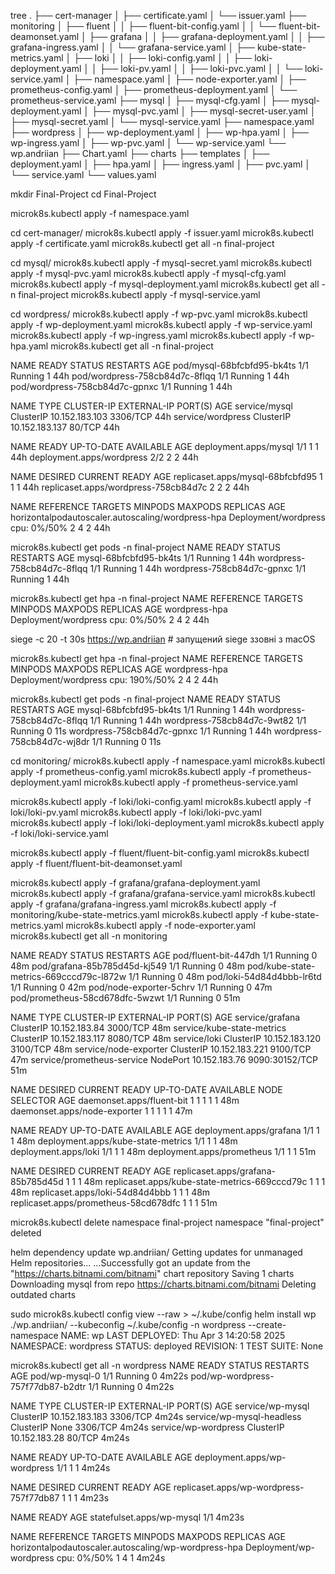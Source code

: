 tree 
.
├── cert-manager
│			  ├── certificate.yaml
│			  └── issuer.yaml
├── monitoring
│			  ├── fluent
│			  │			    ├── fluent-bit-config.yaml
│			  │			    └── fluent-bit-deamonset.yaml
│			  ├── grafana
│			  │			    ├── grafana-deployment.yaml
│			  │			    ├── grafana-ingress.yaml
│			  │			    └── grafana-service.yaml
│			  ├── kube-state-metrics.yaml
│			  ├── loki
│			  │			    ├── loki-config.yaml
│			  │			    ├── loki-deployment.yaml
│			  │			    ├── loki-pv.yaml
│			  │			    ├── loki-pvc.yaml
│			  │			    └── loki-service.yaml
│			  ├── namespace.yaml
│			  ├── node-exporter.yaml
│			  ├── prometheus-config.yaml
│			  ├── prometheus-deployment.yaml
│			  └── prometheus-service.yaml
├── mysql
│			  ├── mysql-cfg.yaml
│			  ├── mysql-deployment.yaml
│			  ├── mysql-pvc.yaml
│			  ├── mysql-secret-user.yaml
│			  ├── mysql-secret.yaml
│			  └── mysql-service.yaml
├── namespace.yaml
├── wordpress
│			  ├── wp-deployment.yaml
│			  ├── wp-hpa.yaml
│			  ├── wp-ingress.yaml
│			  ├── wp-pvc.yaml
│			  └── wp-service.yaml
└── wp.andriian
    ├── Chart.yaml
    ├── charts
    ├── templates
    │			  ├── deployment.yaml
    │			  ├── hpa.yaml
    │			  ├── ingress.yaml
    │			  ├── pvc.yaml
    │			  └── service.yaml
    └── values.yaml

mkdir Final-Project
cd Final-Project

microk8s.kubectl apply -f namespace.yaml 

cd cert-manager/
microk8s.kubectl apply -f issuer.yaml 
microk8s.kubectl apply -f certificate.yaml 
microk8s.kubectl get all -n final-project

cd mysql/
microk8s.kubectl apply -f mysql-secret.yaml 
microk8s.kubectl apply -f mysql-pvc.yaml 
microk8s.kubectl apply -f mysql-cfg.yaml 
microk8s.kubectl apply -f mysql-deployment.yaml 
microk8s.kubectl get all -n final-project
microk8s.kubectl apply -f mysql-service.yaml 

cd wordpress/
microk8s.kubectl apply -f wp-pvc.yaml 
microk8s.kubectl apply -f wp-deployment.yaml 
microk8s.kubectl apply -f wp-service.yaml 
microk8s.kubectl apply -f wp-ingress.yaml
microk8s.kubectl apply -f wp-hpa.yaml 
microk8s.kubectl get all -n final-project

NAME                             READY   STATUS    RESTARTS   AGE
pod/mysql-68bfcbfd95-bk4ts       1/1     Running   1          44h
pod/wordpress-758cb84d7c-8flqq   1/1     Running   1          44h
pod/wordpress-758cb84d7c-gpnxc   1/1     Running   1          44h

NAME                TYPE        CLUSTER-IP       EXTERNAL-IP   PORT(S)    AGE
service/mysql       ClusterIP   10.152.183.103   <none>        3306/TCP   44h
service/wordpress   ClusterIP   10.152.183.137   <none>        80/TCP     44h

NAME                        READY   UP-TO-DATE   AVAILABLE   AGE
deployment.apps/mysql       1/1     1            1           44h
deployment.apps/wordpress   2/2     2            2           44h

NAME                                   DESIRED   CURRENT   READY   AGE
replicaset.apps/mysql-68bfcbfd95       1         1         1       44h
replicaset.apps/wordpress-758cb84d7c   2         2         2       44h

NAME                                                REFERENCE              TARGETS       MINPODS   MAXPODS   REPLICAS   AGE
horizontalpodautoscaler.autoscaling/wordpress-hpa   Deployment/wordpress   cpu: 0%/50%   2         4         2          44h


microk8s.kubectl get pods -n final-project
NAME                         READY   STATUS    RESTARTS   AGE
mysql-68bfcbfd95-bk4ts       1/1     Running   1          44h
wordpress-758cb84d7c-8flqq   1/1     Running   1          44h
wordpress-758cb84d7c-gpnxc   1/1     Running   1          44h

microk8s.kubectl get hpa -n final-project
NAME            REFERENCE              TARGETS        MINPODS   MAXPODS   REPLICAS   AGE
wordpress-hpa   Deployment/wordpress   cpu: 0%/50%   2         4         2          44h


siege -c 20 -t 30s https://wp.andriian # запущений siege ззовні з macOS


microk8s.kubectl get hpa -n final-project
NAME            REFERENCE              TARGETS         MINPODS   MAXPODS   REPLICAS   AGE
wordpress-hpa   Deployment/wordpress   cpu: 190%/50%   2         4         2          44h

microk8s.kubectl get pods -n final-project
NAME                         READY   STATUS    RESTARTS   AGE
mysql-68bfcbfd95-bk4ts       1/1     Running   1          44h
wordpress-758cb84d7c-8flqq   1/1     Running   1          44h
wordpress-758cb84d7c-9wt82   1/1     Running   0          11s
wordpress-758cb84d7c-gpnxc   1/1     Running   1          44h
wordpress-758cb84d7c-wj8dr   1/1     Running   0          11s



cd monitoring/
microk8s.kubectl apply -f namespace.yaml
microk8s.kubectl apply -f prometheus-config.yaml 
microk8s.kubectl apply -f prometheus-deployment.yaml 
microk8s.kubectl apply -f prometheus-service.yaml 

microk8s.kubectl apply -f loki/loki-config.yaml
microk8s.kubectl apply -f loki/loki-pv.yaml
microk8s.kubectl apply -f loki/loki-pvc.yaml
microk8s.kubectl apply -f loki/loki-deployment.yaml
microk8s.kubectl apply -f loki/loki-service.yaml

microk8s.kubectl apply -f fluent/fluent-bit-config.yaml
microk8s.kubectl apply -f fluent/fluent-bit-deamonset.yaml

microk8s.kubectl apply -f grafana/grafana-deployment.yaml
microk8s.kubectl apply -f grafana/grafana-service.yaml
microk8s.kubectl apply -f grafana/grafana-ingress.yaml
microk8s.kubectl apply -f monitoring/kube-state-metrics.yaml
microk8s.kubectl apply -f kube-state-metrics.yaml
microk8s.kubectl apply -f node-exporter.yaml 
microk8s.kubectl get all -n monitoring

NAME                                      READY   STATUS    RESTARTS   AGE
pod/fluent-bit-447dh                      1/1     Running   0          48m
pod/grafana-85b785d45d-kj549              1/1     Running   0          48m
pod/kube-state-metrics-669cccd79c-l872w   1/1     Running   0          48m
pod/loki-54d84d4bbb-lr6td                 1/1     Running   0          42m
pod/node-exporter-5chrv                   1/1     Running   0          47m
pod/prometheus-58cd678dfc-5wzwt           1/1     Running   0          51m

NAME                         TYPE        CLUSTER-IP       EXTERNAL-IP   PORT(S)          AGE
service/grafana              ClusterIP   10.152.183.84    <none>        3000/TCP         48m
service/kube-state-metrics   ClusterIP   10.152.183.117   <none>        8080/TCP         48m
service/loki                 ClusterIP   10.152.183.120   <none>        3100/TCP         48m
service/node-exporter        ClusterIP   10.152.183.221   <none>        9100/TCP         47m
service/prometheus-service   NodePort    10.152.183.76    <none>        9090:30152/TCP   51m

NAME                           DESIRED   CURRENT   READY   UP-TO-DATE   AVAILABLE   NODE SELECTOR   AGE
daemonset.apps/fluent-bit      1         1         1       1            1           <none>          48m
daemonset.apps/node-exporter   1         1         1       1            1           <none>          47m

NAME                                 READY   UP-TO-DATE   AVAILABLE   AGE
deployment.apps/grafana              1/1     1            1           48m
deployment.apps/kube-state-metrics   1/1     1            1           48m
deployment.apps/loki                 1/1     1            1           48m
deployment.apps/prometheus           1/1     1            1           51m

NAME                                            DESIRED   CURRENT   READY   AGE
replicaset.apps/grafana-85b785d45d              1         1         1       48m
replicaset.apps/kube-state-metrics-669cccd79c   1         1         1       48m
replicaset.apps/loki-54d84d4bbb                 1         1         1       48m
replicaset.apps/prometheus-58cd678dfc           1         1         1       51m



microk8s.kubectl delete namespace final-project
namespace "final-project" deleted



helm dependency update wp.andriian/
Getting updates for unmanaged Helm repositories...
...Successfully got an update from the "https://charts.bitnami.com/bitnami" chart repository
Saving 1 charts
Downloading mysql from repo https://charts.bitnami.com/bitnami
Deleting outdated charts

sudo microk8s.kubectl config view --raw > ~/.kube/config
helm install wp ./wp.andriian/ --kubeconfig ~/.kube/config -n wordpress --create-namespace
NAME: wp
LAST DEPLOYED: Thu Apr  3 14:20:58 2025
NAMESPACE: wordpress
STATUS: deployed
REVISION: 1
TEST SUITE: None

microk8s.kubectl get all -n wordpress
NAME                                READY   STATUS    RESTARTS   AGE
pod/wp-mysql-0                      1/1     Running   0          4m22s
pod/wp-wordpress-757f77db87-b2dtr   1/1     Running   0          4m22s

NAME                        TYPE        CLUSTER-IP       EXTERNAL-IP   PORT(S)    AGE
service/wp-mysql            ClusterIP   10.152.183.183   <none>        3306/TCP   4m24s
service/wp-mysql-headless   ClusterIP   None             <none>        3306/TCP   4m24s
service/wp-wordpress        ClusterIP   10.152.183.28    <none>        80/TCP     4m24s

NAME                           READY   UP-TO-DATE   AVAILABLE   AGE
deployment.apps/wp-wordpress   1/1     1            1           4m24s

NAME                                      DESIRED   CURRENT   READY   AGE
replicaset.apps/wp-wordpress-757f77db87   1         1         1       4m23s

NAME                        READY   AGE
statefulset.apps/wp-mysql   1/1     4m23s

NAME                                                   REFERENCE                 TARGETS       MINPODS   MAXPODS   REPLICAS   AGE
horizontalpodautoscaler.autoscaling/wp-wordpress-hpa   Deployment/wp-wordpress   cpu: 0%/50%   1         4         1          4m24s

